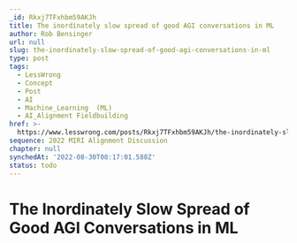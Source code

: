 ```yaml
---
_id: Rkxj7TFxhbm59AKJh
title: The inordinately slow spread of good AGI conversations in ML
author: Rob Bensinger
url: null
slug: the-inordinately-slow-spread-of-good-agi-conversations-in-ml
type: post
tags:
  - LessWrong
  - Concept
  - Post
  - AI
  - Machine_Learning  (ML)
  - AI_Alignment Fieldbuilding
href: >-
  https://www.lesswrong.com/posts/Rkxj7TFxhbm59AKJh/the-inordinately-slow-spread-of-good-agi-conversations-in-ml
sequence: 2022 MIRI Alignment Discussion
chapter: null
synchedAt: '2022-08-30T08:17:01.588Z'
status: todo
---
```


# The Inordinately Slow Spread of Good AGI Conversations in ML
